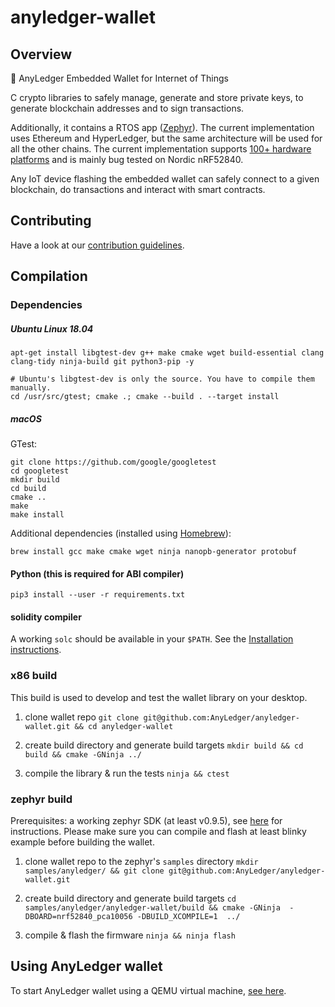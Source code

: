 # anyledger-wallet

## Overview

🏦 AnyLedger Embedded Wallet for Internet of Things

C crypto libraries to safely manage, generate and store private keys, to generate blockchain addresses and to sign transactions. 

Additionally, it contains a RTOS app ([Zephyr](https://github.com/AnyLedger/zephyr)).
The current implementation uses Ethereum and HyperLedger, but the same architecture will be used for all the other chains. The current implementation supports [100+ hardware platforms](https://docs.zephyrproject.org/latest/boards/index.html) and is mainly bug tested on Nordic nRF52840.

Any IoT device flashing the embedded wallet can safely connect to a given blockchain, do transactions and interact with smart contracts. 

## Contributing

Have a look at our [contribution guidelines](https://github.com/AnyLedger/anyledger-wallet/blob/master/CONTRIBUTING.md).

## Compilation

### Dependencies

##### Ubuntu Linux 18.04
```
apt-get install libgtest-dev g++ make cmake wget build-essential clang clang-tidy ninja-build git python3-pip -y

# Ubuntu's libgtest-dev is only the source. You have to compile them manually.
cd /usr/src/gtest; cmake .; cmake --build . --target install
```

##### macOS

GTest:

```
git clone https://github.com/google/googletest 
cd googletest  
mkdir build  
cd build  
cmake ..  
make  
make install
```

Additional dependencies (installed using [Homebrew](https://brew.sh)):

`brew install gcc make cmake wget ninja nanopb-generator protobuf`

#### Python (this is required for ABI compiler)
`pip3 install --user -r requirements.txt`

#### solidity compiler
A working `solc` should be available in your `$PATH`. See the [Installation instructions](https://solidity.readthedocs.io/en/v0.4.21/installing-solidity.html).

### x86 build

This build is used to develop and test the wallet library on your desktop.

1) clone wallet repo
`git clone git@github.com:AnyLedger/anyledger-wallet.git && cd anyledger-wallet`

2) create build directory and generate build targets
`mkdir build && cd build && cmake -GNinja ../`

3) compile the library & run the tests
`ninja && ctest`

### zephyr build

Prerequisites: a working zephyr SDK (at least v0.9.5), see [here](https://docs.zephyrproject.org/latest/getting_started/getting_started.html) for instructions. 
Please make sure you can compile and flash at least blinky example before building the wallet.

1) clone wallet repo to the zephyr's `samples` directory
`mkdir samples/anyledger/ && git clone git@github.com:AnyLedger/anyledger-wallet.git`

2) create build directory and generate build targets
`cd samples/anyledger/anyledger-wallet/build && cmake -GNinja  -DBOARD=nrf52840_pca10056 -DBUILD_XCOMPILE=1  ../`

3) compile & flash the firmware
`ninja && ninja flash`

## Using AnyLedger wallet

To start AnyLedger wallet using a QEMU virtual machine, [see here](https://github.com/AnyLedger/anyledger-wallet/blob/master/BUILD-qemu.md).
